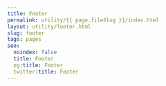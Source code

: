 ```yaml
---
title: Footer
permalink: utility/{{ page.fileSlug }}/index.html
layout: utility/footer.html
slug: footer
tags: pages
seo:
  noindex: false
  title: Footer
  og:title: Footer
  twitter:title: Footer
---
```



